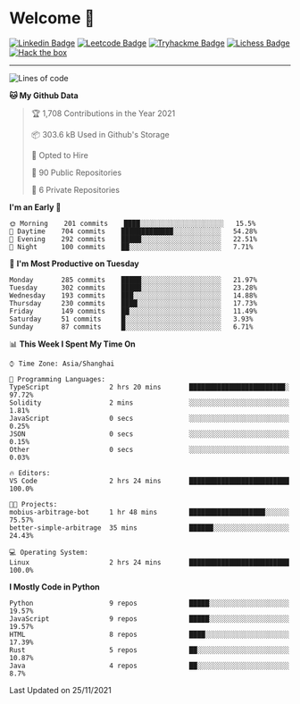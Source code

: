 # Welcome 👋

[![Linkedin Badge](https://img.shields.io/badge/-PedroTorres-blue?style=flat-square&logo=Linkedin&logoColor=white&link=https://www.linkedin.com/in/PedroTorres/)](https://www.linkedin.com/in/pedro-torres-cruz/)
[![Leetcode Badge](https://img.shields.io/badge/profile-leetcode-green)](https://leetcode.com/corfucinas/)
[![Tryhackme Badge](https://img.shields.io/badge/profile-tryhackme-blue)](https://tryhackme.com/p/Corfucinas/)
[![Lichess Badge](https://img.shields.io/badge/challenge_me-lichess-yellow)](https://lichess.org/@/Corfucinas)
[![Hack the box](https://img.shields.io/badge/hack_the_box-profile-red)](https://www.hackthebox.eu/profile/375826)

---

<!--START_SECTION:waka-->
![Lines of code](https://img.shields.io/badge/From%20Hello%20World%20I%27ve%20Written-1.6%20million%20lines%20of%20code-blue)

**🐱 My Github Data** 

> 🏆 1,708 Contributions in the Year 2021
 > 
> 📦 303.6 kB Used in Github's Storage 
 > 
> 💼 Opted to Hire
 > 
> 📜 90 Public Repositories 
 > 
> 🔑 6 Private Repositories  
 > 
**I'm an Early 🐤** 

```text
🌞 Morning    201 commits    ████░░░░░░░░░░░░░░░░░░░░░   15.5% 
🌆 Daytime    704 commits    █████████████░░░░░░░░░░░░   54.28% 
🌃 Evening    292 commits    █████░░░░░░░░░░░░░░░░░░░░   22.51% 
🌙 Night      100 commits    ██░░░░░░░░░░░░░░░░░░░░░░░   7.71%

```
📅 **I'm Most Productive on Tuesday** 

```text
Monday       285 commits    █████░░░░░░░░░░░░░░░░░░░░   21.97% 
Tuesday      302 commits    █████░░░░░░░░░░░░░░░░░░░░   23.28% 
Wednesday    193 commits    ███░░░░░░░░░░░░░░░░░░░░░░   14.88% 
Thursday     230 commits    ████░░░░░░░░░░░░░░░░░░░░░   17.73% 
Friday       149 commits    ██░░░░░░░░░░░░░░░░░░░░░░░   11.49% 
Saturday     51 commits     █░░░░░░░░░░░░░░░░░░░░░░░░   3.93% 
Sunday       87 commits     █░░░░░░░░░░░░░░░░░░░░░░░░   6.71%

```


📊 **This Week I Spent My Time On** 

```text
⌚︎ Time Zone: Asia/Shanghai

💬 Programming Languages: 
TypeScript               2 hrs 20 mins       ████████████████████████░   97.72% 
Solidity                 2 mins              ░░░░░░░░░░░░░░░░░░░░░░░░░   1.81% 
JavaScript               0 secs              ░░░░░░░░░░░░░░░░░░░░░░░░░   0.25% 
JSON                     0 secs              ░░░░░░░░░░░░░░░░░░░░░░░░░   0.15% 
Other                    0 secs              ░░░░░░░░░░░░░░░░░░░░░░░░░   0.03%

🔥 Editors: 
VS Code                  2 hrs 24 mins       █████████████████████████   100.0%

🐱‍💻 Projects: 
mobius-arbitrage-bot     1 hr 48 mins        ███████████████████░░░░░░   75.57% 
better-simple-arbitrage  35 mins             ██████░░░░░░░░░░░░░░░░░░░   24.43%

💻 Operating System: 
Linux                    2 hrs 24 mins       █████████████████████████   100.0%

```

**I Mostly Code in Python** 

```text
Python                   9 repos             █████░░░░░░░░░░░░░░░░░░░░   19.57% 
JavaScript               9 repos             █████░░░░░░░░░░░░░░░░░░░░   19.57% 
HTML                     8 repos             ████░░░░░░░░░░░░░░░░░░░░░   17.39% 
Rust                     5 repos             ██░░░░░░░░░░░░░░░░░░░░░░░   10.87% 
Java                     4 repos             ██░░░░░░░░░░░░░░░░░░░░░░░   8.7%

```



 Last Updated on 25/11/2021
<!--END_SECTION:waka-->
